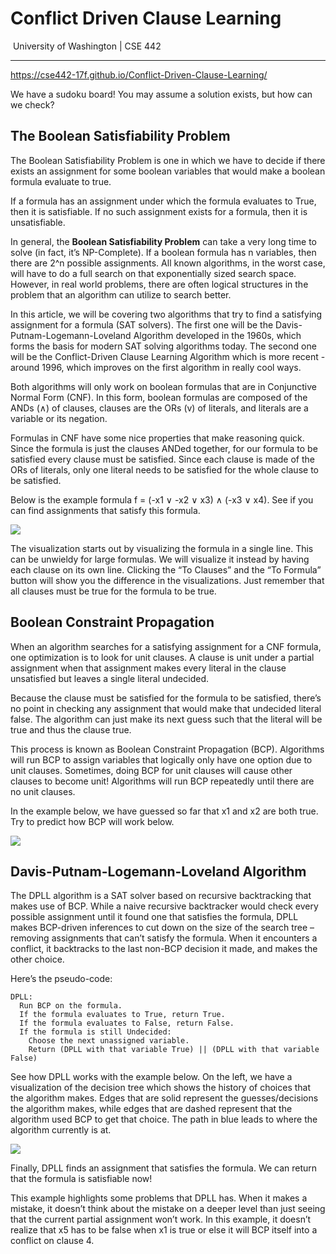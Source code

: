 # Conflict Driven Clause Learning

​					University of Washington | CSE 442

------

https://cse442-17f.github.io/Conflict-Driven-Clause-Learning/

We have a sudoku board!
You may assume a solution exists, but how can we check?

## The Boolean Satisfiability Problem

The Boolean Satisfiability Problem is one in which we have to decide if there exists an assignment for some boolean variables that would make a boolean formula evaluate to true.

If a formula has an assignment under which the formula evaluates to True, then it is satisfiable. If no such assignment exists for a formula, then it is unsatisfiable.

In general, the **Boolean Satisfiability Problem** can take a very long time to solve (in fact, it’s NP-Complete). If a boolean formula has n variables, then there are 2^n possible assignments. All known algorithms, in the worst case, will have to do a full search on that exponentially sized search space. However, in real world problems, there are often logical structures in the problem that an algorithm can utilize to search better.

In this article, we will be covering two algorithms that try to find a satisfying assignment for a formula (SAT solvers). The first one will be the Davis-Putnam-Logemann-Loveland Algorithm developed in the 1960s, which forms the basis for modern SAT solving algorithms today. The second one will be the Conflict-Driven Clause Learning Algorithm which is more recent - around 1996, which improves on the first algorithm in really cool ways.

Both algorithms will only work on boolean formulas that are in Conjunctive Normal Form (CNF). In this form, boolean formulas are composed of the ANDs (∧) of clauses, clauses are the ORs (v) of literals, and literals are a variable or its negation.

Formulas in CNF have some nice properties that make reasoning quick. Since the formula is just the clauses ANDed together, for our formula to be satisfied every clause must be satisfied. Since each clause is made of the ORs of literals, only one literal needs to be satisfied for the whole clause to be satisfied.

Below is the example formula f = (-x1 ∨ -x2 ∨ x3) ∧ (-x3 ∨ x4). See if you can find assignments that satisfy this formula.

![](E:\研究生\智能系统分析与验证\Snipaste_2022-10-15_10-30-27.png)

The visualization starts out by visualizing the formula in a single line. This can be unwieldy for large formulas. We will visualize it instead by having each clause on its own line. Clicking the “To Clauses” and the “To Formula” button will show you the difference in the visualizations. Just remember that all clauses must be true for the formula to be true.

## Boolean Constraint Propagation

When an algorithm searches for a satisfying assignment for a CNF formula, one optimization is to look for unit clauses. A clause is unit under a partial assignment when that assignment makes every literal in the clause unsatisfied but leaves a single literal undecided.

Because the clause must be satisfied for the formula to be satisfied, there’s no point in checking any assignment that would make that undecided literal false. The algorithm can just make its next guess such that the literal will be true and thus the clause true.

This process is known as Boolean Constraint Propagation (BCP). Algorithms will run BCP to assign variables that logically only have one option due to unit clauses. Sometimes, doing BCP for unit clauses will cause other clauses to become unit! Algorithms will run BCP repeatedly until there are no unit clauses.

In the example below, we have guessed so far that x1 and x2 are both true. Try to predict how BCP will work below.

![](E:\研究生\智能系统分析与验证\Snipaste_2022-10-15_10-40-00.png)

## Davis-Putnam-Logemann-Loveland Algorithm

The DPLL algorithm is a SAT solver based on recursive backtracking that makes use of BCP. While a naive recursive backtracker would check every possible assignment until it found one that satisfies the formula, DPLL makes BCP-driven inferences to cut down on the size of the search tree – removing assignments that can’t satisfy the formula. When it encounters a conflict, it backtracks to the last non-BCP decision it made, and makes the other choice.

Here’s the pseudo-code:

```pseudocode
DPLL:
  Run BCP on the formula.
  If the formula evaluates to True, return True.
  If the formula evaluates to False, return False.
  If the formula is still Undecided:
    Choose the next unassigned variable.
    Return (DPLL with that variable True) || (DPLL with that variable False)
```


See how DPLL works with the example below. On the left, we have a visualization of the decision tree which shows the history of choices that the algorithm makes. Edges that are solid represent the guesses/decisions the algorithm makes, while edges that are dashed represent that the algorithm used BCP to get that choice. The path in blue leads to where the algorithm currently is at.

![](E:\研究生\智能系统分析与验证\Snipaste_2022-10-15_10-50-10.png)

Finally, DPLL finds an assignment that satisfies the formula. We can return that the formula is satisfiable now!

This example highlights some problems that DPLL has. When it makes a mistake, it doesn’t think about the mistake on a deeper level than just seeing that the current partial assignment won’t work. In this example, it doesn’t realize that x5 has to be false when x1 is true or else it will BCP itself into a conflict on clause 4.